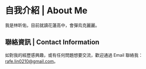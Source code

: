 # 自我介紹 | About Me

我是林昕佑，目前就讀花蓮高中，會彈烏克麗麗。

## 聯絡資訊 | Contact Information

如對我的經歷感興趣，或有任何問題想要交流，歡迎通過 Email 聯絡我：rafe.lin0210@gmail.com。

